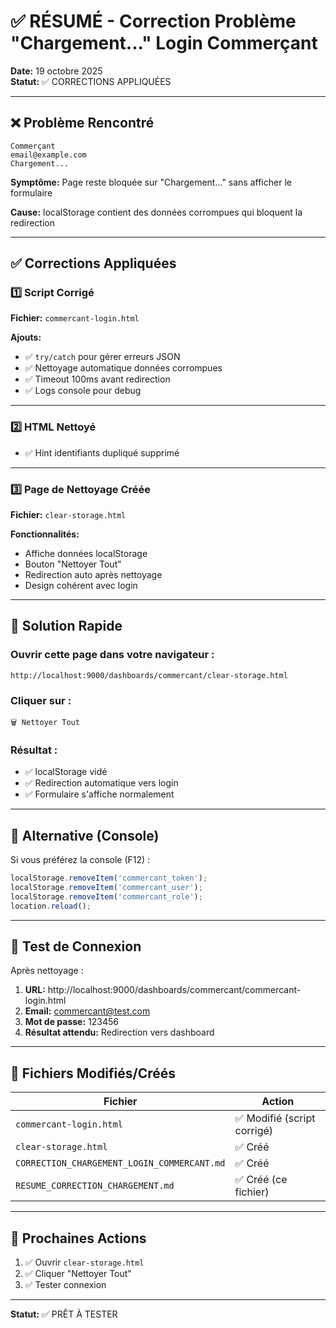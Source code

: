 # ✅ RÉSUMÉ - Correction Problème "Chargement..." Login Commerçant

**Date:** 19 octobre 2025  
**Statut:** ✅ CORRECTIONS APPLIQUÉES

---

## ❌ Problème Rencontré

```
Commerçant
email@example.com
Chargement...
```

**Symptôme:** Page reste bloquée sur "Chargement..." sans afficher le formulaire

**Cause:** localStorage contient des données corrompues qui bloquent la redirection

---

## ✅ Corrections Appliquées

### 1️⃣ Script Corrigé
**Fichier:** `commercant-login.html`

**Ajouts:**
- ✅ `try/catch` pour gérer erreurs JSON
- ✅ Nettoyage automatique données corrompues
- ✅ Timeout 100ms avant redirection
- ✅ Logs console pour debug

---

### 2️⃣ HTML Nettoyé
- ✅ Hint identifiants dupliqué supprimé

---

### 3️⃣ Page de Nettoyage Créée
**Fichier:** `clear-storage.html`

**Fonctionnalités:**
- Affiche données localStorage
- Bouton "Nettoyer Tout"
- Redirection auto après nettoyage
- Design cohérent avec login

---

## 🔧 Solution Rapide

### Ouvrir cette page dans votre navigateur :
```
http://localhost:9000/dashboards/commercant/clear-storage.html
```

### Cliquer sur :
```
🗑️ Nettoyer Tout
```

### Résultat :
- ✅ localStorage vidé
- ✅ Redirection automatique vers login
- ✅ Formulaire s'affiche normalement

---

## 📝 Alternative (Console)

Si vous préférez la console (F12) :

```javascript
localStorage.removeItem('commercant_token');
localStorage.removeItem('commercant_user');
localStorage.removeItem('commercant_role');
location.reload();
```

---

## 🧪 Test de Connexion

Après nettoyage :

1. **URL:** http://localhost:9000/dashboards/commercant/commercant-login.html
2. **Email:** commercant@test.com
3. **Mot de passe:** 123456
4. **Résultat attendu:** Redirection vers dashboard

---

## 📂 Fichiers Modifiés/Créés

| Fichier | Action |
|---------|--------|
| `commercant-login.html` | ✅ Modifié (script corrigé) |
| `clear-storage.html` | ✅ Créé |
| `CORRECTION_CHARGEMENT_LOGIN_COMMERCANT.md` | ✅ Créé |
| `RESUME_CORRECTION_CHARGEMENT.md` | ✅ Créé (ce fichier) |

---

## 🎯 Prochaines Actions

1. ✅ Ouvrir `clear-storage.html`
2. ✅ Cliquer "Nettoyer Tout"
3. ✅ Tester connexion

---

**Statut:** ✅ PRÊT À TESTER
